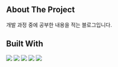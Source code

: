 ## About The Project
개발 과정 중에 공부한 내용을 적는 블로그입니다.

## Built With
<img src="https://img.shields.io/badge/vercel-000000?style=for-the-badge&logo=Next.js&logoColor=white"> <img src="https://img.shields.io/badge/Typescript-3178C6?style=for-the-badge&logo=Typescript&logoColor=white"> <img src="https://img.shields.io/badge/gatsby-663399?style=for-the-badge&logo=gatsby&logoColor=white"> <img src="https://img.shields.io/badge/gatsby-F03E2F?style=for-the-badge&logo=sanity&logoColor=white"> <img src="https://img.shields.io/badge/firebase-FFCA28?style=for-the-badge&logo=firebase&logoColor=white">
